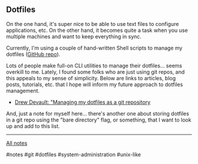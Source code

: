## Dotfiles

On the one hand, it's super nice to be able to use text files to configure
applications, etc. On the other hand, it becomes quite a task when you use
multiple machines and want to keep everything in sync.

Currently, I'm using a couple of hand-written Shell scripts to manage my
dotfiles ([GitHub repo](https://github.com/clmay/dotfiles)).

Lots of people make full-on CLI utilities to manage their dotfiles... seems
overkill to me. Lately, I found some folks who are just using git repos, and
this appeals to my sense of simplicity. Below are links to articles, blog posts,
tutorials, etc. that I hope will inform my future approach to dotfiles
management.

- [Drew Devault: "Managing my dotfiles as a git repository](https://drewdevault.com//2019/12/30/dotfiles.html)

And, just a note for myself here... there's another one about storing dotfiles
in a git repo using the "bare directory" flag, or something, that I want to look
up and add to this list.

---

[All notes](/notes.md)

#notes #git #dotfiles #system-administration #unix-like
